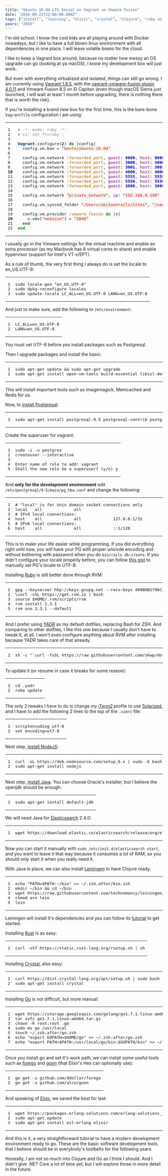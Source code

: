 ```yaml
---
title: "Ubuntu 16.04 LTS Xenial on Vagrant on Vmware Fusion"
date: "2016-09-21T21:08:00.000Z"
tags: ["install", "learning", "elixir", "crystal", "clojure", "ruby on rails", "postgresql"]
years: "2016"
---
```


<p></p>
<p>I'm old school. I know the cool kids are all playing around with Docker nowadays, but I like to have a full blown linux environment with all dependencies in one place. I will leave volatile boxes for the cloud.</p>
<p>I like to keep a Vagrant box around, because no matter how messy an OS upgrade can go (looking at ya macOS), I know my development box will just work.</p>
<p>But even with everything virtualized and isolated, things can still go wrong. I am currently using <a href="https://www.vagrantup.com/downloads.html">Vagrant 1.8.5</a>, with the <a href="https://www.vagrantup.com/vmware/">vagrant-vmware-fusion plugin 4.0.11</a> and Vmware Fusion 8.5 on El Capitan (even though macOS Sierra just launched, I will wait at least 1 month before upgrading, there is nothing there that is worth the risk).</p>
<p></p>
<p></p>
<p>If you're installing a brand new box for the first time, this is the bare-bone <code>Vagrantfile</code> configuration I am using:</p>
<table class="CodeRay">
  <tbody>
    <tr>
      <td class="line_numbers" title="click to toggle" onclick="with (this.firstChild.style) { display = (display == '') ? 'none' : '' }"><pre>1<tt>
</tt>2<tt>
</tt>3<tt>
</tt>4<tt>
</tt>5<tt>
</tt>6<tt>
</tt>7<tt>
</tt>8<tt>
</tt>9<tt>
</tt><strong>10</strong><tt>
</tt>11<tt>
</tt>12<tt>
</tt>13<tt>
</tt>14<tt>
</tt>15<tt>
</tt>16<tt>
</tt>17<tt>
</tt>18<tt>
</tt>19<tt>
</tt><strong>20</strong><tt>
</tt>21<tt>
</tt>22<tt>
</tt></pre>
      </td>
      <td class="code"><pre ondblclick="with (this.style) { overflow = (overflow == 'auto' || overflow == '') ? 'visible' : 'auto' }"><span style="color:#888"># -*- mode: ruby -*-</span><tt>
</tt><span style="color:#888"># vi: set ft=ruby :</span><tt>
</tt><tt>
</tt><span style="color:#036;font-weight:bold">Vagrant</span>.configure(<span style="color:#00D;font-weight:bold">2</span>) <span style="color:#080;font-weight:bold">do</span> |config|<tt>
</tt>  config.vm.box = <span style="background-color:#fff0f0;color:#D20"><span style="color:#710">"</span><span style="">bento/ubuntu-16.04</span><span style="color:#710">"</span></span><tt>
</tt><tt>
</tt>  config.vm.network <span style="color:#A60">:forwarded_port</span>, <span style="color:#808">guest</span>: <span style="color:#00D;font-weight:bold">8080</span>, <span style="color:#808">host</span>: <span style="color:#00D;font-weight:bold">8080</span><tt>
</tt>  config.vm.network <span style="color:#A60">:forwarded_port</span>, <span style="color:#808">guest</span>: <span style="color:#00D;font-weight:bold">3000</span>, <span style="color:#808">host</span>: <span style="color:#00D;font-weight:bold">3000</span><tt>
</tt>  config.vm.network <span style="color:#A60">:forwarded_port</span>, <span style="color:#808">guest</span>: <span style="color:#00D;font-weight:bold">3001</span>, <span style="color:#808">host</span>: <span style="color:#00D;font-weight:bold">3001</span><tt>
</tt>  config.vm.network <span style="color:#A60">:forwarded_port</span>, <span style="color:#808">guest</span>: <span style="color:#00D;font-weight:bold">4000</span>, <span style="color:#808">host</span>: <span style="color:#00D;font-weight:bold">4000</span><tt>
</tt>  config.vm.network <span style="color:#A60">:forwarded_port</span>, <span style="color:#808">guest</span>: <span style="color:#00D;font-weight:bold">5555</span>, <span style="color:#808">host</span>: <span style="color:#00D;font-weight:bold">5555</span><tt>
</tt>  config.vm.network <span style="color:#A60">:forwarded_port</span>, <span style="color:#808">guest</span>: <span style="color:#00D;font-weight:bold">5556</span>, <span style="color:#808">host</span>: <span style="color:#00D;font-weight:bold">5556</span><tt>
</tt>  config.vm.network <span style="color:#A60">:forwarded_port</span>, <span style="color:#808">guest</span>: <span style="color:#00D;font-weight:bold">3808</span>, <span style="color:#808">host</span>: <span style="color:#00D;font-weight:bold">3808</span><tt>
</tt><tt>
</tt>  config.vm.network <span style="background-color:#fff0f0;color:#D20"><span style="color:#710">"</span><span style="">private_network</span><span style="color:#710">"</span></span>, <span style="color:#808">ip</span>: <span style="background-color:#fff0f0;color:#D20"><span style="color:#710">"</span><span style="">192.168.0.100</span><span style="color:#710">"</span></span><tt>
</tt><tt>
</tt>  config.vm.synced_folder <span style="background-color:#fff0f0;color:#D20"><span style="color:#710">"</span><span style="">/Users/akitaonrails/Sites</span><span style="color:#710">"</span></span>, <span style="background-color:#fff0f0;color:#D20"><span style="color:#710">"</span><span style="">/vagrant</span><span style="color:#710">"</span></span>, <span style="color:#808">nfs</span>: <span style="color:#038;font-weight:bold">true</span><tt>
</tt><tt>
</tt>  config.vm.provider <span style="color:#A60">:vmware_fusion</span> <span style="color:#080;font-weight:bold">do</span> |v|<tt>
</tt>    v.vmx[<span style="background-color:#fff0f0;color:#D20"><span style="color:#710">"</span><span style="">memsize</span><span style="color:#710">"</span></span>] = <span style="background-color:#fff0f0;color:#D20"><span style="color:#710">"</span><span style="">2048</span><span style="color:#710">"</span></span><tt>
</tt>  <span style="color:#080;font-weight:bold">end</span><tt>
</tt><span style="color:#080;font-weight:bold">end</span><tt>
</tt></pre>
      </td>
    </tr>
  </tbody>
</table>
<p>I usually go in the Vmware settings for the virtual machine and enable an extra processor (as my Macbook has 8 virtual cores to share) and enable hypervisor (support for Intel's VT-x/EPT).</p>
<p>As a rule of thumb, the very first thing I always do is set the locale to en_US.UTF-8:</p>
<table class="CodeRay">
  <tbody>
    <tr>
      <td class="line_numbers" title="click to toggle" onclick="with (this.firstChild.style) { display = (display == '') ? 'none' : '' }"><pre>1<tt>
</tt>2<tt>
</tt>3<tt>
</tt></pre>
      </td>
      <td class="code"><pre ondblclick="with (this.style) { overflow = (overflow == 'auto' || overflow == '') ? 'visible' : 'auto' }">sudo locale-gen "en_US.UTF-8"<tt>
</tt>sudo dpkg-reconfigure locales<tt>
</tt>sudo update-locale LC_ALL=en_US.UTF-8 LANG=en_US.UTF-8<tt>
</tt></pre>
      </td>
    </tr>
  </tbody>
</table>
<p>And just to make sure, add the following to <code>/etc/environment</code>:</p>
<table class="CodeRay">
  <tbody>
    <tr>
      <td class="line_numbers" title="click to toggle" onclick="with (this.firstChild.style) { display = (display == '') ? 'none' : '' }"><pre>1<tt>
</tt>2<tt>
</tt></pre>
      </td>
      <td class="code"><pre ondblclick="with (this.style) { overflow = (overflow == 'auto' || overflow == '') ? 'visible' : 'auto' }">LC_ALL=en_US.UTF-8<tt>
</tt>LANG=en_US.UTF-8<tt>
</tt></pre>
      </td>
    </tr>
  </tbody>
</table>
<p>You must set UTF-8 before you install packages such as Postgresql.</p>
<p>Then I upgrade packages and install the basic:</p>
<table class="CodeRay">
  <tbody>
    <tr>
      <td class="line_numbers" title="click to toggle" onclick="with (this.firstChild.style) { display = (display == '') ? 'none' : '' }"><pre>1<tt>
</tt>2<tt>
</tt></pre>
      </td>
      <td class="code"><pre ondblclick="with (this.style) { overflow = (overflow == 'auto' || overflow == '') ? 'visible' : 'auto' }">sudo apt-get update &amp;&amp; sudo apt-get upgrade<tt>
</tt>sudo apt-get install open-vm-tools build-essential libssl-dev exuberant-ctags ncurses-term ack-grep silversearcher-ag fontconfig imagemagick libmagickwand-dev python-software-properties redis-server libhiredis-dev memcached libmemcached-dev<tt>
</tt></pre>
      </td>
    </tr>
  </tbody>
</table>
<p>This will install important tools such as Imagemagick, Memcached and Redis for us.</p>
<p>Now, to <a href="https://www.digitalocean.com/community/tutorials/how-to-install-and-use-postgresql-on-ubuntu-16-04">install Postgresql</a>:</p>
<table class="CodeRay">
  <tbody>
    <tr>
      <td class="line_numbers" title="click to toggle" onclick="with (this.firstChild.style) { display = (display == '') ? 'none' : '' }"><pre>1<tt>
</tt></pre>
      </td>
      <td class="code"><pre ondblclick="with (this.style) { overflow = (overflow == 'auto' || overflow == '') ? 'visible' : 'auto' }">sudo apt-get install postgresql-9.5 postgresql-contrib postgresql-server-dev-9.5<tt>
</tt></pre>
      </td>
    </tr>
  </tbody>
</table>
<p>Create the superuser for vagrant:</p>
<table class="CodeRay">
  <tbody>
    <tr>
      <td class="line_numbers" title="click to toggle" onclick="with (this.firstChild.style) { display = (display == '') ? 'none' : '' }"><pre>1<tt>
</tt>2<tt>
</tt>3<tt>
</tt>4<tt>
</tt>5<tt>
</tt></pre>
      </td>
      <td class="code"><pre ondblclick="with (this.style) { overflow = (overflow == 'auto' || overflow == '') ? 'visible' : 'auto' }">sudo -i -u postgres<tt>
</tt>createuser --interactive<tt>
</tt><tt>
</tt>Enter name of role to add: vagrant<tt>
</tt>Shall the new role be a superuser? (y/n) y<tt>
</tt></pre>
      </td>
    </tr>
  </tbody>
</table>
<p>And <strong>only for the development environment</strong> edit <code>/etc/postgresql/9.5/main/pg_hba.conf</code> and change the following:</p>
<table class="CodeRay">
  <tbody>
    <tr>
      <td class="line_numbers" title="click to toggle" onclick="with (this.firstChild.style) { display = (display == '') ? 'none' : '' }"><pre>1<tt>
</tt>2<tt>
</tt>3<tt>
</tt>4<tt>
</tt>5<tt>
</tt>6<tt>
</tt></pre>
      </td>
      <td class="code"><pre ondblclick="with (this.style) { overflow = (overflow == 'auto' || overflow == '') ? 'visible' : 'auto' }"># "local" is for Unix domain socket connections only<tt>
</tt>local   all             all                                     trust<tt>
</tt># IPv4 local connections:<tt>
</tt>host    all             all             127.0.0.1/32            trust<tt>
</tt># IPv6 local connections:<tt>
</tt>host    all             all             ::1/128                 trust<tt>
</tt></pre>
      </td>
    </tr>
  </tbody>
</table>
<p>This is to make your life easier while programming. If you did everything right until now, you will have your PG with proper unicode encoding and without bothering with password when you do <code>bin/rails db:create</code>. If you didn't configure your locale properly before, you can follow <a href="https://gist.github.com/turboladen/6790847">this gist</a> to manually set PG's locale to UTF-8.</p>
<p>Installing <a href="https://rvm.io/rvm/install">Ruby</a> is still better done through RVM:</p>
<table class="CodeRay">
  <tbody>
    <tr>
      <td class="line_numbers" title="click to toggle" onclick="with (this.firstChild.style) { display = (display == '') ? 'none' : '' }"><pre>1<tt>
</tt>2<tt>
</tt>3<tt>
</tt>4<tt>
</tt>5<tt>
</tt></pre>
      </td>
      <td class="code"><pre ondblclick="with (this.style) { overflow = (overflow == 'auto' || overflow == '') ? 'visible' : 'auto' }">gpg --keyserver hkp://keys.gnupg.net --recv-keys 409B6B1796C275462A1703113804BB82D39DC0E3<tt>
</tt>\curl -sSL https://get.rvm.io | bash<tt>
</tt>source $HOME/.rvm/scripts/rvm<tt>
</tt>rvm install 2.3.1<tt>
</tt>rvm use 2.3.1 --default<tt>
</tt></pre>
      </td>
    </tr>
  </tbody>
</table>
<p>And I prefer using <a href="https://github.com/skwp/dotfiles">YADR</a> as my default dotfiles, replacing Bash for ZSH. And comparing to other dotfiles, I like this one because I usually don't have to tweak it, at all. I won't even configure anything about RVM after installing because YADR takes care of that already.</p>
<table class="CodeRay">
  <tbody>
    <tr>
      <td class="line_numbers" title="click to toggle" onclick="with (this.firstChild.style) { display = (display == '') ? 'none' : '' }"><pre>1<tt>
</tt></pre>
      </td>
      <td class="code"><pre ondblclick="with (this.style) { overflow = (overflow == 'auto' || overflow == '') ? 'visible' : 'auto' }">sh -c "`curl -fsSL https://raw.githubusercontent.com/skwp/dotfiles/master/install.sh `"<tt>
</tt></pre>
      </td>
    </tr>
  </tbody>
</table>
<p>To update it (or resume in case it breaks for some reason):</p>
<table class="CodeRay">
  <tbody>
    <tr>
      <td class="line_numbers" title="click to toggle" onclick="with (this.firstChild.style) { display = (display == '') ? 'none' : '' }"><pre>1<tt>
</tt>2<tt>
</tt></pre>
      </td>
      <td class="code"><pre ondblclick="with (this.style) { overflow = (overflow == 'auto' || overflow == '') ? 'visible' : 'auto' }">cd .yadr<tt>
</tt>rake update<tt>
</tt></pre>
      </td>
    </tr>
  </tbody>
</table>
<p>The only 2 tweaks I have to do is change my <a href="https://github.com/altercation/solarized/tree/master/iterm2-colors-solarized">iTerm2</a> profile to use <a href="https://ethanschoonover.com/solarized">Solarized</a>, and I have to add the following 2 lines to the top of the <code>.vimrc</code> file:</p>
<table class="CodeRay">
  <tbody>
    <tr>
      <td class="line_numbers" title="click to toggle" onclick="with (this.firstChild.style) { display = (display == '') ? 'none' : '' }"><pre>1<tt>
</tt>2<tt>
</tt></pre>
      </td>
      <td class="code"><pre ondblclick="with (this.style) { overflow = (overflow == 'auto' || overflow == '') ? 'visible' : 'auto' }">scriptencoding utf-8<tt>
</tt>set encoding=utf-8<tt>
</tt></pre>
      </td>
    </tr>
  </tbody>
</table>
<p>Next step, <a href="https://www.digitalocean.com/community/tutorials/how-to-install-node-js-on-ubuntu-16-04">install NodeJS</a>:</p>
<table class="CodeRay">
  <tbody>
    <tr>
      <td class="line_numbers" title="click to toggle" onclick="with (this.firstChild.style) { display = (display == '') ? 'none' : '' }"><pre>1<tt>
</tt>2<tt>
</tt></pre>
      </td>
      <td class="code"><pre ondblclick="with (this.style) { overflow = (overflow == 'auto' || overflow == '') ? 'visible' : 'auto' }">curl -sL https://deb.nodesource.com/setup_6.x | sudo -E bash -<tt>
</tt>sudo apt-get install nodejs<tt>
</tt></pre>
      </td>
    </tr>
  </tbody>
</table>
<p>Next step, <a href="https://www.digitalocean.com/community/tutorials/how-to-install-java-with-apt-get-on-ubuntu-16-04">install Java</a>. You can choose Oracle's installer, but I believe the openjdk should be enough:</p>
<table class="CodeRay">
  <tbody>
    <tr>
      <td class="line_numbers" title="click to toggle" onclick="with (this.firstChild.style) { display = (display == '') ? 'none' : '' }"><pre>1<tt>
</tt></pre>
      </td>
      <td class="code"><pre ondblclick="with (this.style) { overflow = (overflow == 'auto' || overflow == '') ? 'visible' : 'auto' }">sudo apt-get install default-jdk<tt>
</tt></pre>
      </td>
    </tr>
  </tbody>
</table>
<p>We will need Java for <a href="https://www.digitalocean.com/community/tutorials/how-to-install-and-configure-elasticsearch-on-ubuntu-16-04">Elasticsearch</a> 2.4.0:</p>
<table class="CodeRay">
  <tbody>
    <tr>
      <td class="line_numbers" title="click to toggle" onclick="with (this.firstChild.style) { display = (display == '') ? 'none' : '' }"><pre>1<tt>
</tt></pre>
      </td>
      <td class="code"><pre ondblclick="with (this.style) { overflow = (overflow == 'auto' || overflow == '') ? 'visible' : 'auto' }">wget https://download.elastic.co/elasticsearch/release/org/elasticsearch/distribution/deb/elasticsearch/2.4.0/elasticsearch-2.4.0.deb &amp;&amp; sudo dpkg -i elasticsearch-2.4.0.deb<tt>
</tt></pre>
      </td>
    </tr>
  </tbody>
</table>
<p>Now you can start it manually with <code>sudo /etc/init.d/elasticsearch start</code>, and you want to leave it that way because it consumes a lot of RAM, so you should only start it when you really need it.</p>
<p>With Java in place, we can also install <a href="https://leiningen.org/">Leiningen</a> to have Clojure ready.</p>
<table class="CodeRay">
  <tbody>
    <tr>
      <td class="line_numbers" title="click to toggle" onclick="with (this.firstChild.style) { display = (display == '') ? 'none' : '' }"><pre>1<tt>
</tt>2<tt>
</tt>3<tt>
</tt>4<tt>
</tt>5<tt>
</tt></pre>
      </td>
      <td class="code"><pre ondblclick="with (this.style) { overflow = (overflow == 'auto' || overflow == '') ? 'visible' : 'auto' }">echo "PATH=$PATH:~/bin" &gt;&gt; ~/.zsh.after/bin.zsh<tt>
</tt>mkdir ~/bin &amp;&amp; cd ~/bin<tt>
</tt>wget https://raw.githubusercontent.com/technomancy/leiningen/stable/bin/lein<tt>
</tt>chmod a+x lein<tt>
</tt>lein<tt>
</tt></pre>
      </td>
    </tr>
  </tbody>
</table>
<p>Leiningen will install it's dependencies and you can follow its <a href="https://github.com/technomancy/leiningen/blob/stable/doc/TUTORIAL.md">tutorial</a> to get started.</p>
<p>Installing <a href="https://www.rust-lang.org/en-US/downloads.html">Rust</a> is as easy:</p>
<table class="CodeRay">
  <tbody>
    <tr>
      <td class="line_numbers" title="click to toggle" onclick="with (this.firstChild.style) { display = (display == '') ? 'none' : '' }"><pre>1<tt>
</tt></pre>
      </td>
      <td class="code"><pre ondblclick="with (this.style) { overflow = (overflow == 'auto' || overflow == '') ? 'visible' : 'auto' }">curl -sSf https://static.rust-lang.org/rustup.sh | sh<tt>
</tt></pre>
      </td>
    </tr>
  </tbody>
</table>
<p>Installing <a href="https://crystal-lang.org/docs/installation/on_debian_and_ubuntu.html">Crystal</a>, also easy:</p>
<table class="CodeRay">
  <tbody>
    <tr>
      <td class="line_numbers" title="click to toggle" onclick="with (this.firstChild.style) { display = (display == '') ? 'none' : '' }"><pre>1<tt>
</tt>2<tt>
</tt></pre>
      </td>
      <td class="code"><pre ondblclick="with (this.style) { overflow = (overflow == 'auto' || overflow == '') ? 'visible' : 'auto' }">curl https://dist.crystal-lang.org/apt/setup.sh | sudo bash<tt>
</tt>sudo apt-get install crystal<tt>
</tt></pre>
      </td>
    </tr>
  </tbody>
</table>
<p>Installing <a href="https://www.digitalocean.com/community/tutorials/how-to-install-go-1-6-on-ubuntu-16-04">Go</a> is not difficult, but more manual:</p>
<table class="CodeRay">
  <tbody>
    <tr>
      <td class="line_numbers" title="click to toggle" onclick="with (this.firstChild.style) { display = (display == '') ? 'none' : '' }"><pre>1<tt>
</tt>2<tt>
</tt>3<tt>
</tt>4<tt>
</tt>5<tt>
</tt>6<tt>
</tt>7<tt>
</tt></pre>
      </td>
      <td class="code"><pre ondblclick="with (this.style) { overflow = (overflow == 'auto' || overflow == '') ? 'visible' : 'auto' }">wget https://storage.googleapis.com/golang/go1.7.1.linux-amd64.tar.gz<tt>
</tt>tar xvfz go1.7.1.linux-amd64.tar.gz<tt>
</tt>chown -R root:root .go<tt>
</tt>sudo mv go /usr/local<tt>
</tt>touch ~/.zsh.after/go.zsh<tt>
</tt>echo "export GOPATH=$HOME/go" &gt;&gt; ~/.zsh.after/go.zsh<tt>
</tt>echo "export PATH=$PATH:/usr/local/go/bin:$GOPATH/bin" &gt;&gt; ~/.zsh.after/go.zsh<tt>
</tt></pre>
      </td>
    </tr>
  </tbody>
</table>
<p>Once you install go and set it's work path, we can install some useful tools such as <a href="https://github.com/ddollar/forego">forego</a> and <a href="https://github.com/alco/goon#goon">goon</a> (that Elixir's Hex can optionally use):</p>
<table class="CodeRay">
  <tbody>
    <tr>
      <td class="line_numbers" title="click to toggle" onclick="with (this.firstChild.style) { display = (display == '') ? 'none' : '' }"><pre>1<tt>
</tt>2<tt>
</tt></pre>
      </td>
      <td class="code"><pre ondblclick="with (this.style) { overflow = (overflow == 'auto' || overflow == '') ? 'visible' : 'auto' }">go get -u github.com/ddollar/forego<tt>
</tt>go get -u github.com/alco/goon<tt>
</tt></pre>
      </td>
    </tr>
  </tbody>
</table>
<p>And speaking of <a href="https://elixir-lang.org/install.html">Elixir</a>, we saved the best for last:</p>
<table class="CodeRay">
  <tbody>
    <tr>
      <td class="line_numbers" title="click to toggle" onclick="with (this.firstChild.style) { display = (display == '') ? 'none' : '' }"><pre>1<tt>
</tt>2<tt>
</tt>3<tt>
</tt></pre>
      </td>
      <td class="code"><pre ondblclick="with (this.style) { overflow = (overflow == 'auto' || overflow == '') ? 'visible' : 'auto' }">wget https://packages.erlang-solutions.com/erlang-solutions_1.0_all.deb &amp;&amp; sudo dpkg -i erlang-solutions_1.0_all.deb<tt>
</tt>sudo apt-get update<tt>
</tt>sudo apt-get install esl-erlang elixir<tt>
</tt></pre>
      </td>
    </tr>
  </tbody>
</table>
<p>And this is it, a very straightforward tutorial to have a modern development environment ready to go. These are the basic software development tools that I believe should be in everybody's toolbelts for the following years.</p>
<p>Honestly, I am not so much into Clojure and Go as I think I should. And I didn't give .NET Core a lot of time yet, but I will explore those in more detail in the future.</p>
<p></p>
